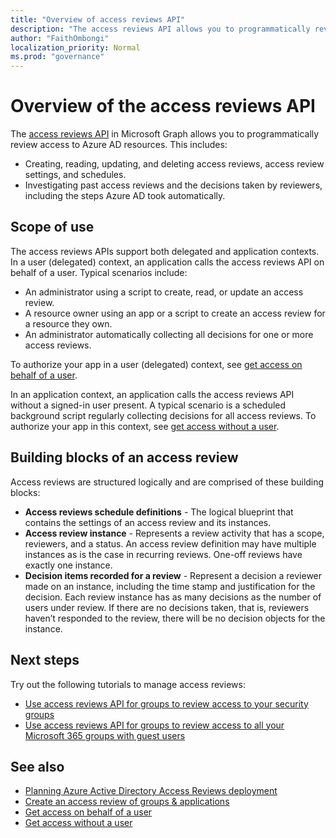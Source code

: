 ```yaml
---
title: "Overview of access reviews API"
description: "The access reviews API allows you to programmatically review access to your Azure AD resources."
author: "FaithOmbongi"
localization_priority: Normal
ms.prod: "governance"
---
```


# Overview of the access reviews API

The [access reviews API](/graph/api/resources/accessreviewsv2-root?view=graph-rest-beta&preserve-view=true) in Microsoft Graph allows you to programmatically review access to Azure AD resources. This includes:
+ Creating, reading, updating, and deleting access reviews, access review settings, and schedules.
+ Investigating past access reviews and the decisions taken by reviewers, including the steps Azure AD took automatically.

## Scope of use

The access reviews APIs support both delegated and application contexts. In a user (delegated) context, an application calls the access reviews API on behalf of a user. Typical scenarios include:
+ An administrator using a script to create, read, or update an access review.
+ A resource owner using an app or a script to create an access review for a resource they own.
+ An administrator automatically collecting all decisions for one or more access reviews.
  
To authorize your app in a user (delegated) context, see [get access on behalf of a user](/graph/auth-v2-user).

In an application context, an application calls the access reviews API without a signed-in user present. A typical scenario is a scheduled background script regularly collecting decisions for all access reviews. To authorize your app in this context, see [get access without a user](/graph/auth-v2-service).

## Building blocks of an access review

Access reviews are structured logically and are comprised of these building blocks:
+ **Access reviews schedule definitions** -  The logical blueprint that contains the settings of an access review and its instances.
+ **Access review instance** - Represents a review activity that has a scope, reviewers, and a status. An access review definition may have multiple instances as is the case in recurring reviews. One-off reviews have exactly one instance.
+ **Decision items recorded for a review** - Represent a decision a reviewer made on an instance, including the time stamp and justification for the decision. Each review instance has as many decisions as the number of users under review. If there are no decisions taken, that is, reviewers haven’t responded to the review, there will be no decision objects for the instance.

## Next steps

Try out the following tutorials to manage access reviews:

+ [Use access reviews API for groups to review access to your security groups](tutorial-accessreviews-securitygroup.md)
+ [Use access reviews API for groups to review access to all your Microsoft 365 groups with guest users](tutorial-accessreviews-M365group.md)

## See also

+ [Planning Azure Active Directory Access Reviews deployment](/azure/active-directory/governance/deploy-access-reviews)
+ [Create an access review of groups & applications](/azure/active-directory/governance/create-access-review)
+ [Get access on behalf of a user](/graph/auth-v2-user)
+ [Get access without a user](/graph/auth-v2-service)
